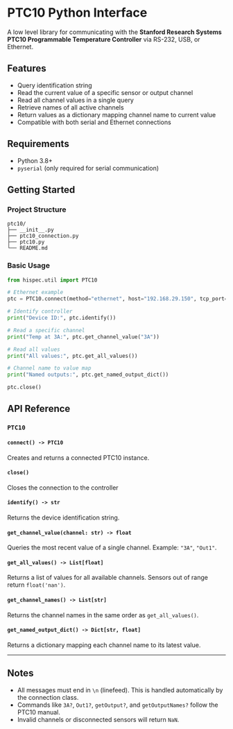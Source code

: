 # PTC10 Python Interface

A low level library for communicating with the **Stanford Research Systems PTC10 Programmable Temperature Controller** via RS-232, USB, or Ethernet.

## Features

- Query identification string
- Read the current value of a specific sensor or output channel
- Read all channel values in a single query
- Retrieve names of all active channels
- Return values as a dictionary mapping channel name to current value
- Compatible with both serial and Ethernet connections

## Requirements

- Python 3.8+
- `pyserial` (only required for serial communication)

## Getting Started

### Project Structure

```
ptc10/
├── __init__.py
├── ptc10_connection.py
├── ptc10.py
└── README.md
```

### Basic Usage

```python
from hispec.util import PTC10

# Ethernet example
ptc = PTC10.connect(method="ethernet", host="192.168.29.150", tcp_port=23)

# Identify controller
print("Device ID:", ptc.identify())

# Read a specific channel
print("Temp at 3A:", ptc.get_channel_value("3A"))

# Read all values
print("All values:", ptc.get_all_values())

# Channel name to value map
print("Named outputs:", ptc.get_named_output_dict())

ptc.close()
```

## API Reference

### `PTC10`

#### `connect() -> PTC10`
Creates and returns a connected PTC10 instance.

#### `close()`
Closes the connection to the controller

#### `identify() -> str`
Returns the device identification string.

#### `get_channel_value(channel: str) -> float`
Queries the most recent value of a single channel. Example: `"3A"`, `"Out1"`.

#### `get_all_values() -> List[float]`
Returns a list of values for all available channels. Sensors out of range return `float('nan')`.

#### `get_channel_names() -> List[str]`
Returns the channel names in the same order as `get_all_values()`.

#### `get_named_output_dict() -> Dict[str, float]`
Returns a dictionary mapping each channel name to its latest value.

---

## Notes

- All messages must end in `\n` (linefeed). This is handled automatically by the connection class.
- Commands like `3A?`, `Out1?`, `getOutput?`, and `getOutputNames?` follow the PTC10 manual.
- Invalid channels or disconnected sensors will return `NaN`.
